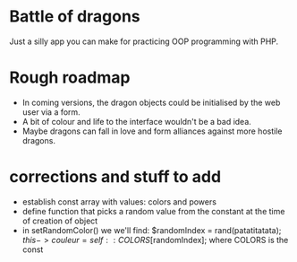 # Battle of dragons

Just a silly app you can make for practicing OOP programming with PHP.

# Rough roadmap

+ In coming versions, the dragon objects could be initialised by the web user via a form.
+ A bit of colour and life to the interface wouldn't be a bad idea.
+ Maybe dragons can fall in love and form alliances against more hostile dragons.

# corrections and stuff to add

+ establish const array with values: colors and powers
+ define function that picks a random value from the constant at the time of creation of object
+ in setRandomColor() we we'll find: $randomIndex = rand(patatitatata); $this->couleur = self::COLORS[$randomIndex]; where COLORS is the const
